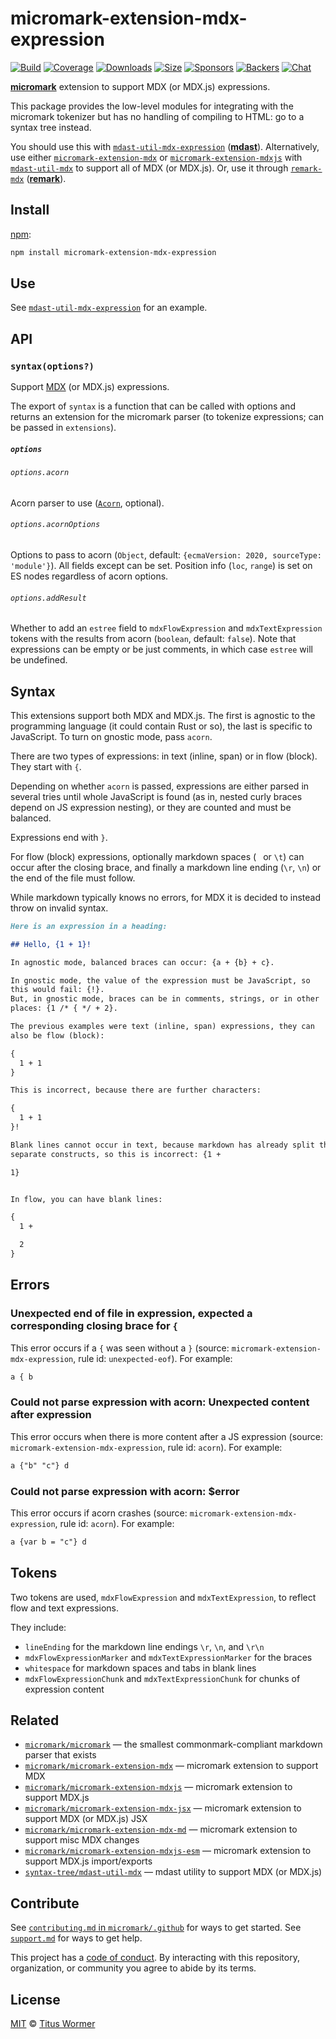 # micromark-extension-mdx-expression

[![Build][build-badge]][build]
[![Coverage][coverage-badge]][coverage]
[![Downloads][downloads-badge]][downloads]
[![Size][size-badge]][size]
[![Sponsors][sponsors-badge]][collective]
[![Backers][backers-badge]][collective]
[![Chat][chat-badge]][chat]

**[micromark][]** extension to support MDX (or MDX.js) expressions.

This package provides the low-level modules for integrating with the micromark
tokenizer but has no handling of compiling to HTML: go to a syntax tree instead.

You should use this with [`mdast-util-mdx-expression`][util] (**[mdast][]**).
Alternatively, use either [`micromark-extension-mdx`][mdx] or
[`micromark-extension-mdxjs`][mdxjs] with [`mdast-util-mdx`][mdast-util-mdx] to
support all of MDX (or MDX.js).
Or, use it through [`remark-mdx`][remark-mdx] (**[remark][]**).

## Install

[npm][]:

```sh
npm install micromark-extension-mdx-expression
```

## Use

See [`mdast-util-mdx-expression`][util] for an example.

## API

### `syntax(options?)`

Support [MDX][mdx-js] (or MDX.js) expressions.

The export of `syntax` is a function that can be called with options and returns
an extension for the micromark parser (to tokenize expressions; can be passed in
`extensions`).

##### `options`

###### `options.acorn`

Acorn parser to use ([`Acorn`][acorn], optional).

###### `options.acornOptions`

Options to pass to acorn (`Object`, default: `{ecmaVersion: 2020, sourceType:
'module'}`).
All fields except can be set.
Position info (`loc`, `range`) is set on ES nodes regardless of acorn options.

###### `options.addResult`

Whether to add an `estree` field to `mdxFlowExpression` and `mdxTextExpression`
tokens with the results from acorn (`boolean`, default: `false`).
Note that expressions can be empty or be just comments, in which case `estree`
will be undefined.

## Syntax

This extensions support both MDX and MDX.js.
The first is agnostic to the programming language (it could contain Rust or
so), the last is specific to JavaScript.
To turn on gnostic mode, pass `acorn`.

There are two types of expressions: in text (inline, span) or in flow (block).
They start with `{`.

Depending on whether `acorn` is passed, expressions are either parsed in several
tries until whole JavaScript is found (as in, nested curly braces depend on JS
expression nesting), or they are counted and must be balanced.

Expressions end with `}`.

For flow (block) expressions, optionally markdown spaces (` ` or `\t`) can occur
after the closing brace, and finally a markdown line ending (`\r`, `\n`) or the
end of the file must follow.

While markdown typically knows no errors, for MDX it is decided to instead
throw on invalid syntax.

```markdown
Here is an expression in a heading:

## Hello, {1 + 1}!

In agnostic mode, balanced braces can occur: {a + {b} + c}.

In gnostic mode, the value of the expression must be JavaScript, so
this would fail: {!}.
But, in gnostic mode, braces can be in comments, strings, or in other
places: {1 /* { */ + 2}.

The previous examples were text (inline, span) expressions, they can
also be flow (block):

{
  1 + 1
}

This is incorrect, because there are further characters:

{
  1 + 1
}!

Blank lines cannot occur in text, because markdown has already split them in
separate constructs, so this is incorrect: {1 +

1}


In flow, you can have blank lines:

{
  1 +

  2
}
```

## Errors

### Unexpected end of file in expression, expected a corresponding closing brace for `{`

This error occurs if a `{` was seen without a `}` (source:
`micromark-extension-mdx-expression`, rule id: `unexpected-eof`).
For example:

```markdown
a { b
```

### Could not parse expression with acorn: Unexpected content after expression

This error occurs when there is more content after a JS expression (source:
`micromark-extension-mdx-expression`, rule id: `acorn`).
For example:

```markdown
a {"b" "c"} d
```

### Could not parse expression with acorn: $error

This error occurs if acorn crashes (source: `micromark-extension-mdx-expression`,
rule id: `acorn`).
For example:

```markdown
a {var b = "c"} d
```

## Tokens

Two tokens are used, `mdxFlowExpression` and `mdxTextExpression`, to reflect
flow and text expressions.

They include:

*   `lineEnding` for the markdown line endings `\r`, `\n`, and `\r\n`
*   `mdxFlowExpressionMarker` and `mdxTextExpressionMarker` for the braces
*   `whitespace` for markdown spaces and tabs in blank lines
*   `mdxFlowExpressionChunk` and `mdxTextExpressionChunk` for chunks of
    expression content

## Related

*   [`micromark/micromark`][micromark]
    — the smallest commonmark-compliant markdown parser that exists
*   [`micromark/micromark-extension-mdx`][mdx]
    — micromark extension to support MDX
*   [`micromark/micromark-extension-mdxjs`][mdxjs]
    — micromark extension to support MDX.js
*   [`micromark/micromark-extension-mdx-jsx`][mdx-jsx]
    — micromark extension to support MDX (or MDX.js) JSX
*   [`micromark/micromark-extension-mdx-md`][mdx-md]
    — micromark extension to support misc MDX changes
*   [`micromark/micromark-extension-mdxjs-esm`][mdxjs-esm]
    — micromark extension to support MDX.js import/exports
*   [`syntax-tree/mdast-util-mdx`][mdast-util-mdx]
    — mdast utility to support MDX (or MDX.js)

## Contribute

See [`contributing.md` in `micromark/.github`][contributing] for ways to get
started.
See [`support.md`][support] for ways to get help.

This project has a [code of conduct][coc].
By interacting with this repository, organization, or community you agree to
abide by its terms.

## License

[MIT][license] © [Titus Wormer][author]

<!-- Definitions -->

[build-badge]: https://github.com/micromark/micromark-extension-mdx-expression/workflows/main/badge.svg

[build]: https://github.com/micromark/micromark-extension-mdx-expression/actions

[coverage-badge]: https://img.shields.io/codecov/c/github/micromark/micromark-extension-mdx-expression.svg

[coverage]: https://codecov.io/github/micromark/micromark-extension-mdx-expression

[downloads-badge]: https://img.shields.io/npm/dm/micromark-extension-mdx-expression.svg

[downloads]: https://www.npmjs.com/package/micromark-extension-mdx-expression

[size-badge]: https://img.shields.io/bundlephobia/minzip/micromark-extension-mdx-expression.svg

[size]: https://bundlephobia.com/result?p=micromark-extension-mdx-expression

[sponsors-badge]: https://opencollective.com/unified/sponsors/badge.svg

[backers-badge]: https://opencollective.com/unified/backers/badge.svg

[collective]: https://opencollective.com/unified

[chat-badge]: https://img.shields.io/badge/chat-discussions-success.svg

[chat]: https://github.com/micromark/micromark/discussions

[npm]: https://docs.npmjs.com/cli/install

[license]: license

[author]: https://wooorm.com

[contributing]: https://github.com/micromark/.github/blob/HEAD/contributing.md

[support]: https://github.com/micromark/.github/blob/HEAD/support.md

[coc]: https://github.com/micromark/.github/blob/HEAD/code-of-conduct.md

[micromark]: https://github.com/micromark/micromark

[remark]: https://github.com/remarkjs/remark

[mdast]: https://github.com/syntax-tree/mdast

[mdx-js]: https://github.com/mdx-js/mdx

[mdx-jsx]: https://github.com/micromark/micromark-extension-mdx-jsx

[mdx-md]: https://github.com/micromark/micromark-extension-mdx-md

[mdxjs-esm]: https://github.com/micromark/micromark-extension-mdxjs-esm

[mdx]: https://github.com/micromark/micromark-extension-mdx

[mdxjs]: https://github.com/micromark/micromark-extension-mdxjs

[util]: https://github.com/syntax-tree/mdast-util-mdx-expression

[mdast-util-mdx]: https://github.com/syntax-tree/mdast-util-mdx

[acorn]: https://github.com/acornjs/acorn

[remark-mdx]: https://github.com/mdx-js/mdx/tree/next/packages/remark-mdx
